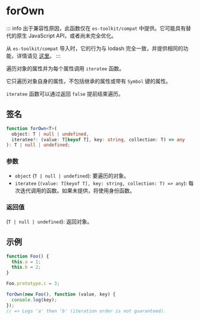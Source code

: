 # forOwn

::: info
出于兼容性原因，此函数仅在 `es-toolkit/compat` 中提供。它可能具有替代的原生 JavaScript API，或者尚未完全优化。

从 `es-toolkit/compat` 导入时，它的行为与 lodash 完全一致，并提供相同的功能，详情请见 [这里](../../../compatibility.md)。
:::

遍历对象的属性并为每个属性调用 `iteratee` 函数。

它只遍历对象自身的属性，不包括继承的属性或带有 `Symbol` 键的属性。

`iteratee` 函数可以通过返回 `false` 提前结束遍历。

## 签名

```typescript
function forOwn<T>(
  object: T | null | undefined,
  iteratee?: (value: T[keyof T], key: string, collection: T) => any
): T | null | undefined;
```

### 参数

- `object` (`T | null | undefined`): 要遍历的对象。
- `iteratee` (`(value: T[keyof T], key: string, collection: T) => any`): 每次迭代调用的函数。如果未提供，将使用身份函数。

### 返回值

(`T | null | undefined`): 返回对象。

## 示例

```typescript
function Foo() {
  this.a = 1;
  this.b = 2;
}

Foo.prototype.c = 3;

forOwn(new Foo(), function (value, key) {
  console.log(key);
});
// => Logs 'a' then 'b' (iteration order is not guaranteed).
```
